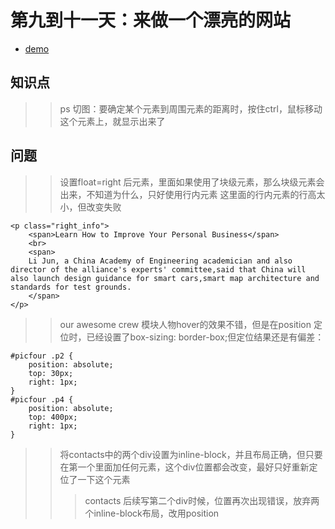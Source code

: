 第九到十一天：来做一个漂亮的网站
==============================
* [demo](https://wkstudy.github.io/2018ife/7/index.html)
## 知识点
>> ps 切图：要确定某个元素到周围元素的距离时，按住ctrl，鼠标移动这个元素上，就显示出来了
##  问题
>> 设置float=right 后元素，里面如果使用了块级元素，那么块级元素会出来，不知道为什么，只好使用行内元素
>> 这里面的行内元素的行高太小，但改变失败
```
<p class="right_info">
	<span>Learn How to Improve Your Personal Business</span>
	<br>
	<span>
	Li Jun, a China Academy of Engineering academician and also director of the alliance's experts' committee,said that China will also launch design guidance for smart cars,smart map architecture and standards for test grounds.
	</span>
</p>
```
>> our awesome crew 模块人物hover的效果不错，但是在position 定位时，已经设置了box-sizing: border-box;但定位结果还是有偏差：
```
#picfour .p2 {
	position: absolute;
	top: 30px;
	right: 1px;
}
#picfour .p4 {
	position: absolute;
	top: 400px;
	right: 1px;
}
```
>> 将contacts中的两个div设置为inline-block，并且布局正确，但只要在第一个里面加任何元素，这个div位置都会改变，最好只好重新定位了一下这个元素
>>> contacts 后续写第二个div时候，位置再次出现错误，放弃两个inline-block布局，改用position
